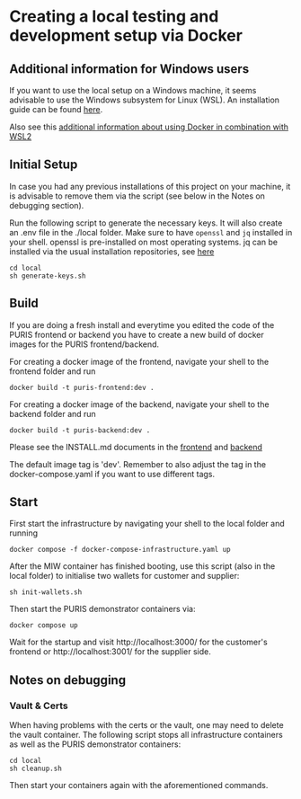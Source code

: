 # Creating a local testing and development setup via Docker

## Additional information for Windows users

If you want to use the local setup on a Windows machine, it seems advisable to use the Windows subsystem for Linux (WSL). 
An installation guide can be found [here](https://learn.microsoft.com/en-us/windows/wsl/install). 

Also see this [additional information about using Docker in combination with WSL2](https://docs.docker.com/desktop/wsl/)

## Initial Setup
In case you had any previous installations of this project on your machine, it is advisable to remove them via the script
(see below in the Notes on debugging section).

Run the following script to generate the necessary keys. It will also create an .env file in the ./local folder. 
Make sure to have `openssl` and `jq` installed in your shell.  openssl is pre-installed on most operating systems. jq can be 
installed via the usual installation repositories, see [here](https://jqlang.github.io/jq/download/)
```shell
cd local
sh generate-keys.sh
```

## Build
If you are doing a fresh install and everytime you edited the code of the PURIS frontend or backend you have to create a 
new build of docker images for the PURIS frontend/backend. 

For creating a docker image of the frontend, navigate your shell to the frontend folder and run 

```
docker build -t puris-frontend:dev .
```

For creating a docker image of the backend, navigate your shell to the backend folder and run

```
docker build -t puris-backend:dev .
```

Please see the INSTALL.md documents in the [frontend](../frontend/INSTALL.md) and [backend](../backend/INSTALL.md)

The default image tag is 'dev'. Remember to also adjust the tag in the docker-compose.yaml if you want to use different 
tags. 

## Start
First start the infrastructure by navigating your shell to the local folder and running 

```shell
docker compose -f docker-compose-infrastructure.yaml up
```
After the MIW container has finished booting, use this script (also in the local folder) to initialise two wallets for customer and supplier: 
```shell
sh init-wallets.sh
```
Then start the PURIS demonstrator containers via: 
```shell
docker compose up
```
Wait for the startup and visit http://localhost:3000/ for the customer's frontend or http://localhost:3001/ for the supplier side. 

## Notes on debugging

### Vault & Certs
When having problems with the certs or the vault, one may need to delete the vault container.
The following script stops all infrastructure containers as well as the PURIS demonstrator containers: 
```shell
cd local
sh cleanup.sh
```
Then start your containers again with the aforementioned commands. 
